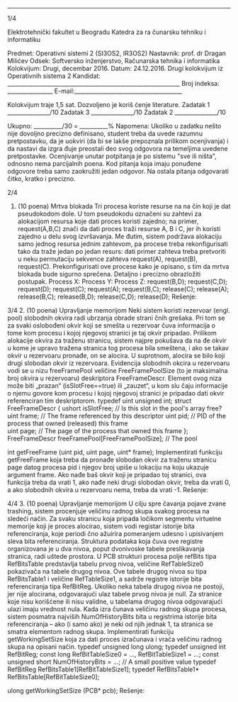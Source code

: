 --------------------------------------------------------------------------------


 
1/4 
 
Elektrotehnički fakultet u Beogradu 
Katedra za ra
čunarsku tehniku i informatiku 
 
Predmet: Operativni sistemi 2 (SI3OS2, IR3OS2) 
Nastavnik:   prof. dr Dragan Milićev 
Odsek: Softversko inženjerstvo, Računarska tehnika i informatika 
Kolokvijum: Drugi, decembar 2016. 
Datum: 24.12.2016. 
Drugi kolokvijum iz Operativnih sistema 2 
Kandidat:     _____________________________________________________________ 
Broj indeksa: ________________  E-mail:______________________________________ 
 
Kolokvijum traje 1,5 sat. Dozvoljeno je koriš
ćenje literature. 
Zadatak 1 _______________/10   Zadatak 3 _______________/10 
Zadatak 2 _______________/10    
 
Ukupno: __________/30 = __________% 
Napomena:    Ukoliko  u  zadatku  nešto  nije  dovoljno  precizno  definisano,  student  treba  da 
uvede razumnu pretpostavku, da je uokviri (da bi se lakše prepoznala prilikom ocenjivanja) i 
da  nastavi  da  izgra
đuje  preostali  deo  svog  odgovora  na  temeljima  uvedene  pretpostavke. 
Ocenjivanje  unutar  potpitanja  je  po  sistemu  "sve  ili  ništa",  odnosno  nema  parcijalnih  poena. 
Kod  pitanja  koja  imaju  ponuđene  odgovore  treba samo  zaokružiti  jedan  odgovor.  Na  ostala 
pitanja odgovarati čitko, kratko i precizno. 
 

 
2/4 
1. (10 poena) Mrtva blokada 
Tri  procesa  koriste  resurse  na  na
čin  koji  je  dat  pseudokodom  dole.  U  tom  pseudokodu 
označeni  su  zahtevi  za  alokacijom  resursa  koje  dati  proces  koristi  zajedno;  na  primer, 
request(A,B,C) znači da dati proces traži resurse A, B i C, jer ih koristi zajedno u delu svog 
izvršavanja.  Me
đutim,  sistem  podržava  alokaciju  samo  jednog  resursa  jednim  zahtevom,  pa 
procese  treba  rekonfigurisati  tako  da  traže  jedan  po  jedan  resurs:  dati  primer  zahteva  treba 
pretvoriti u neku permutaciju sekvence zahteva request(A), request(B), request(C). 
Prekonfigurisati ove procese kako je opisano, s tim da mrtva blokada bude sigurno sprečena. 
Detaljno i precizno obrazložiti postupak. 
Process X:              Process Y:              Process Z: 
      request(B,D);           request(C,D);           request(D); 
      request(C);             request(A);             request(B,C); 
      release(C);             release(A);             release(B,C); 
      release(B,D);           release(C,D);           release(D); 
Rešenje: 
 

 
3/4 
2. (10 poena) Upravljanje memorijom 
Neki  sistem  koristi  rezervoar  (engl. pool)  slobodnih  okvira  radi  ubrzanja  obrade  strani
čnih 
grešaka.  Pri  tom  se  za  svaki  oslobođeni  okvir  koji  se  smešta  u  rezervoar čuva  informacija  o 
tome kom procesu i kojoj njegovoj stranici je taj okvir pripadao. Prilikom alokacije okvira za 
traženu stranicu, sistem najpre pokušava da na
đe okvir u kome je upravo tražena stranica tog 
procesa bila smeštena, i ako se takav okvir u rezervoaru pronađe, on se alocira. U suprotnom, 
alocira se bilo koji drugi slobodan okvir iz rezervoara. 
Evidencija   slobodnih   okcira   u   rezervoaru   vodi   se   u nizu freeFramePool   veličine 
FreeFramePoolSize    (to    je    maksimalna    broj    okvira    u    rezervoaru)    deskriptora 
FreeFrameDescr. Element ovog niza može biti „prazan“ (isSlotFree==true) ili „zauzet“, u 
kom slu
čaju informacije o njemu govore kom procesu i kojoj njegovoj stranici je pripadao dati 
okvir referenciran tim deskriptorom. 
typedef uint unsigned int; 
struct FreeFrameDescr { 
  ushort isSlotFree; // Is this slot in the pool's array free? 
  uint frame; // The frame referenced by this descriptor 
  uint pid;   // PID of the process that owned (released) this frame  
  uint page;  // The page of the process that owned this frame 
}; 
FreeFrameDescr freeFramePool[FreeFramePoolSize]; // The pool 
 
int getFreeFrame (uint pid, uint page, uint* frame); 
Implementirati  funkciju getFreeFrame  koja  treba  da  pronađe  slobodan  okvir  za  traženu 
stranicu page  datog  procesa pid  i  njegov  broj  upiše  u  lokaciju  na  koju  ukazuje  argument 
frame. Ako nađe baš okvir koji je pripadao toj stranici, ova funkcija treba da vrati 1, ako nađe 
neki drugi slobodan okvir, treba da vrati 0, a ako slobodnih okvira u rezervoaru nema, treba da 
vrati -1. 
Rešenje: 
 

 
4/4 
3. (10 poena) Upravljanje memorijom 
U  cilju  spre
čavanja  pojave  zvane trashing,  sistem  procenjuje  veličinu  radnog  skupa  svakog 
procesa  na  sledeći  način.  Za  svaku  stranicu  koja  pripada  ločikom  segmentu  virtuelne 
memorije  koji  je  proces  alocirao,  sistem  vodi  registar  istorije  bita  referenciranja,  koje 
periodi
čno  ažuirira  pomeranjem  udesno  i  upisivanjem  sleva  bita  referenciranja.  Struktura 
podataka  koja čuva  ove  registre  organizovana  je  u  dva  nivoa,  poput  dvonivoske  tabele 
preslikavanja  stranica,  radi  uštede  prostora.  U  PCB  strukturi  procesa  polje refBits  tipa 
RefBitsTable predstavlja tabelu prvog nivoa, veličine RefTableSize0 pokazivača na tabele 
drugog  nivoa.  Ove  tabele  drugog  nivoa  su  tipa 
RefBitsTable1  i  veličine RefTableSize1,  a 
sadrže  registre  istorije  bita  referenciranja  tipa RefBitReg.  Ukoliko  neka  tabela  drugog  nivoa 
ne  postoji,  jer  nije  alocirana,  odgovarajući  ulaz  tabele  prvog  nivoa  je null.  Za  stranice  koje 
nisu  korišćene  ili  nisu  validne,  u  tabelama  drugog  nivoa  odgovarajući  ulazi  imaju  vrednost 
nula. 
Kada izra
čunava veličinu radnog skupa procesa, sistem posmatra najviših NumOfHistoryBits 
bita  u  registrima  istorije  bita  referenciranja  –  ako  (i  samo  ako)  je  neki  od  njih  jednak  1,  ta 
stranica  se  smatra  elementom  radnog  skupa.  Implementirati  funkciju 
getWorkingSetSize 
koja za dati proces izračunava i vraća veličinu radnog skupa na opisani način. 
typedef unsigned long ulong; 
typedef unsigned int RefBitReg; 
const long RefBitTableSize0 = ..., RefBitTableSize1 = ...; 
const unsigned short NumOfHistoryBits = ...;  // A small positive value 
typedef RefBitReg RefBitsTable1[RefBitTableSize1]; 
typedef RefBitsTable1* RefBitsTable[RefBitTableSize0]; 
 
ulong getWorkingSetSize (PCB* pcb); 
Rešenje: 